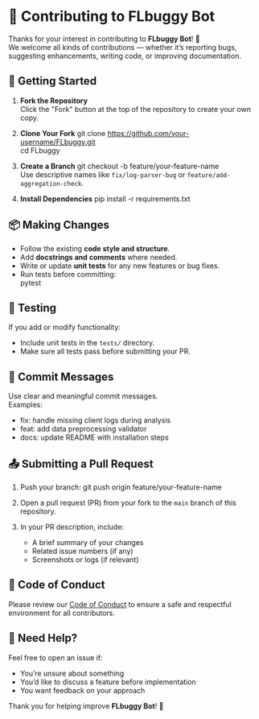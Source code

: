 # 🤝 Contributing to FLbuggy Bot

Thanks for your interest in contributing to **FLbuggy Bot**! 🎉  
We welcome all kinds of contributions — whether it’s reporting bugs, suggesting enhancements, writing code, or improving documentation.

## 🧰 Getting Started

1. **Fork the Repository**  
   Click the "Fork" button at the top of the repository to create your own copy.

2. **Clone Your Fork**
   git clone https://github.com/your-username/FLbuggy.git  
   cd FLbuggy

3. **Create a Branch**
   git checkout -b feature/your-feature-name  
   Use descriptive names like `fix/log-parser-bug` or `feature/add-aggregation-check`.

4. **Install Dependencies**
   pip install -r requirements.txt

## 📦 Making Changes

- Follow the existing **code style and structure**.  
- Add **docstrings and comments** where needed.  
- Write or update **unit tests** for any new features or bug fixes.  
- Run tests before committing:  
  pytest

## 🧪 Testing

If you add or modify functionality:
- Include unit tests in the `tests/` directory.
- Make sure all tests pass before submitting your PR.

## 📝 Commit Messages

Use clear and meaningful commit messages.  
Examples:
- fix: handle missing client logs during analysis
- feat: add data preprocessing validator
- docs: update README with installation steps

## 📤 Submitting a Pull Request

1. Push your branch:
   git push origin feature/your-feature-name

2. Open a pull request (PR) from your fork to the `main` branch of this repository.

3. In your PR description, include:
   - A brief summary of your changes
   - Related issue numbers (if any)
   - Screenshots or logs (if relevant)

## 🧭 Code of Conduct

Please review our [Code of Conduct](CODE_OF_CONDUCT.md) to ensure a safe and respectful environment for all contributors.

## 🙌 Need Help?

Feel free to open an issue if:
- You’re unsure about something
- You’d like to discuss a feature before implementation
- You want feedback on your approach

Thank you for helping improve **FLbuggy Bot**! 💙
